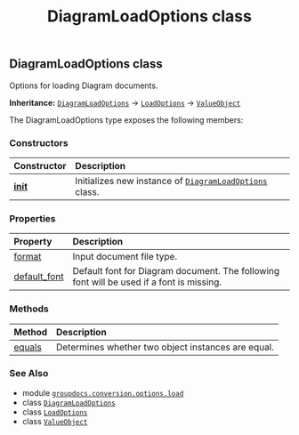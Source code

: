 ﻿---
title: DiagramLoadOptions class
second_title: GroupDocs.Conversion for Python via .NET API References
description: 
type: docs
weight: 80
url: /python-net/groupdocs.conversion.options.load/diagramloadoptions/
is_root: false
---

## DiagramLoadOptions class

Options for loading Diagram documents.



**Inheritance:** [`DiagramLoadOptions`](/conversion/python-net/groupdocs.conversion.options.load/diagramloadoptions) → 
[`LoadOptions`](/conversion/python-net/groupdocs.conversion.options.load/loadoptions) → 
[`ValueObject`](/conversion/python-net/groupdocs.conversion.contracts/valueobject)



The DiagramLoadOptions type exposes the following members:

### Constructors
| Constructor | Description |
| :- | :- |
| [__init__](/conversion/python-net/groupdocs.conversion.options.load/diagramloadoptions/__init__/#) | Initializes new instance of [`DiagramLoadOptions`](/conversion/python-net/groupdocs.conversion.options.load/diagramloadoptions) class. |


### Properties
| Property | Description |
| :- | :- |
| [format](/conversion/python-net/groupdocs.conversion.options.load/diagramloadoptions/format) | Input document file type. |
| [default_font](/conversion/python-net/groupdocs.conversion.options.load/diagramloadoptions/default_font) | Default font for Diagram document. The following font will be used if a font is missing. |


### Methods
| Method | Description |
| :- | :- |
| [equals](/conversion/python-net/groupdocs.conversion.options.load/diagramloadoptions/equals/#groupdocs.conversion.contracts.ValueObject) | Determines whether two object instances are equal. |



### See Also
* module [`groupdocs.conversion.options.load`](..)
* class [`DiagramLoadOptions`](/conversion/python-net/groupdocs.conversion.options.load/diagramloadoptions)
* class [`LoadOptions`](/conversion/python-net/groupdocs.conversion.options.load/loadoptions)
* class [`ValueObject`](/conversion/python-net/groupdocs.conversion.contracts/valueobject)
